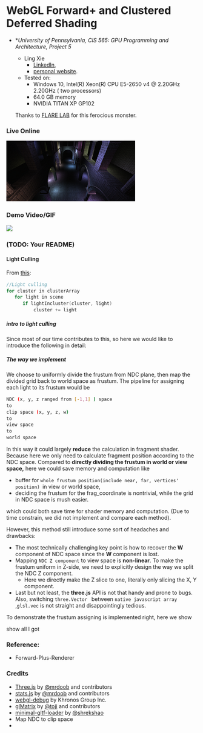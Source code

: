 WebGL Forward+ and Clustered Deferred Shading
======================

* **University of Pennsylvania, CIS 565: GPU Programming and Architecture, Project 5*
  
  * Ling Xie
    * [LinkedIn](https://www.linkedin.com/in/ling-xie-94b939182/), 
    * [personal website](https://jack12xl.netlify.app).
  * Tested on: 
    * Windows 10, Intel(R) Xeon(R) CPU E5-2650 v4 @ 2.20GHz 2.20GHz ( two processors) 
    * 64.0 GB memory
    * NVIDIA TITAN XP GP102
  
  Thanks to [FLARE LAB](http://faculty.sist.shanghaitech.edu.cn/faculty/liuxp/flare/index.html) for this ferocious monster.

### Live Online

[![](img/thumb.png)](http://TODO.github.io/Project5-WebGL-Forward-Plus-and-Clustered-Deferred)

### Demo Video/GIF

[![](img/video.png)](TODO)

### (TODO: Your README)



#### Light Culling

From [this](http://www.aortiz.me/2018/12/21/CG.html#tiled-shading--forward):

```c++
//Light culling
for cluster in clusterArray
   for light in scene
      if lightIncluster(cluster, light)
          cluster += light
```

##### intro to light culling

Since most of our time contributes to this, so here we would like to introduce the following in detail:

##### The way we implement

We choose to uniformly divide the frustum from NDC plane, then map the divided grid back to world space as frustum. The pipeline for assigning each light to its frustum would be

```bash
NDC (x, y, z ranged from [-1,1] ) space
to
clip space (x, y, z, w)
to 
view space
to 
world space
```

In this way it could largely **reduce** the calculation in fragment shader. Because here we only need to calculate fragment position according to the NDC space. Compared to **directly dividing the frustum in world or view space,** here we could save memory and computation like

- buffer for `whole frustum position(include near, far, vertices' position) `in view or world space, 
- deciding the frustum for the frag_coordinate is nontrivial, while the grid in NDC space is mush easier.

which could both save time for shader memory and computation. (Due to time constrain, we did not implement and compare each method).

However, this method still introduce some sort of headaches and drawbacks:

- The most technically challenging key point is how to recover the **W** component of NDC space since the  **W** component is lost.
- Mapping `NDC Z component` to view space is **non-linear**. To make the frustum uniform in Z-side, we need to explicitly design the way we split the NDC Z component. 
  - Here we directly make the Z slice to one, literally only slicing the X, Y component. 
- Last but not least, the **three.js** API is not that handy and prone to bugs. Also, switching `three.Vector ` between  `native javascript array` ,`glsl.vec` is not straight and disappointingly tedious.



To demonstrate the frustum assigning is implemented right, here we show

show all I got

### Reference:

- Forward-Plus-Renderer



### Credits

* [Three.js](https://github.com/mrdoob/three.js) by [@mrdoob](https://github.com/mrdoob) and contributors
* [stats.js](https://github.com/mrdoob/stats.js) by [@mrdoob](https://github.com/mrdoob) and contributors
* [webgl-debug](https://github.com/KhronosGroup/WebGLDeveloperTools) by Khronos Group Inc.
* [glMatrix](https://github.com/toji/gl-matrix) by [@toji](https://github.com/toji) and contributors
* [minimal-gltf-loader](https://github.com/shrekshao/minimal-gltf-loader) by [@shrekshao](https://github.com/shrekshao)
* Map NDC to clip space
* 
